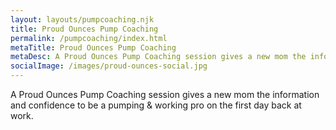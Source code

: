 ```yaml
---
layout: layouts/pumpcoaching.njk
title: Proud Ounces Pump Coaching
permalink: /pumpcoaching/index.html
metaTitle: Proud Ounces Pump Coaching
metaDesc: A Proud Ounces Pump Coaching session gives a new mom the information and confidence to be a pumping & working pro on the first day back at work. Book a session or sign-up to bring Pump Coaching to your employees.
socialImage: /images/proud-ounces-social.jpg
---
```

A Proud Ounces Pump Coaching session gives a new mom the information and confidence to be a pumping & working pro on the first day back at work. 